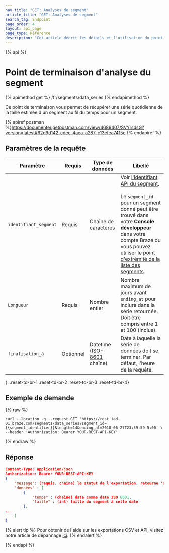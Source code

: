 ```yaml
---
nav_title: "GET: Analyses de segment"
article_title: "GET: Analyses de segment"
search_tag: Endpoint
page_order: 4
layout: api_page
page_type: Référence
description: "Cet article décrit les détails et l'utilisation du point de terminaison Get Segment Analytics."
---
```


{% api %}
# Point de terminaison d'analyse du segment
{% apimethod get %}
/fr/segments/data_series
{% endapimethod %}

Ce point de terminaison vous permet de récupérer une série quotidienne de la taille estimée d'un segment au fil du temps pour un segment.

{% apiref postman %}https://documenter.getpostman.com/view/4689407/SVYrsdsG?version=latest#62d9d142-cdec-4aea-a287-c13efea7415e {% endapiref %}

## Paramètres de la requête

| Paramètre             | Requis    | Type de données                                                                | Libellé                                                                                                                                                                                                                                                                                                                                         |
| --------------------- | --------- | ------------------------------------------------------------------------------ | ----------------------------------------------------------------------------------------------------------------------------------------------------------------------------------------------------------------------------------------------------------------------------------------------------------------------------------------------- |
| `identifiant_segment` | Requis    | Chaîne de caractères                                                           | Voir [l'identifiant API du segment]({{site.baseurl}}/api/identifier_types/).<br><br> Le `segment_id` pour un segment donné peut être trouvé dans votre **Console développeur** dans votre compte Braze ou vous pouvez utiliser le [point d'extrémité de la liste des segments]({{site.baseurl}}/api/endpoints/export/get_segment/). |
| `Longueur`            | Requis    | Nombre entier                                                                  | Nombre maximum de jours avant `ending_at` pour inclure dans la série retournée. Doit être compris entre 1 et 100 (inclus).                                                                                                                                                                                                                      |
| `finalisation_à`      | Optionnel | Datetime <br>([ISO-8601](https://en.wikipedia.org/wiki/ISO_8601) chaîne) | Date à laquelle la série de données doit se terminer. Par défaut, l'heure de la requête.                                                                                                                                                                                                                                                        |
{: .reset-td-br-1 .reset-td-br-2 .reset-td-br-3  .reset-td-br-4}

## Exemple de demande
{% raw %}
```
curl --location -g --request GET 'https://rest.iad-01.braze.com/segments/data_series?segment_id={{segment_identifier}}&length=14&ending_at=2018-06-27T23:59:59-5:00' \
--header 'Authorization: Bearer YOUR-REST-API-KEY'
```
{% endraw %}

## Réponse

```json
Content-Type: application/json
Authorization: Bearer YOUR-REST-API-KEY
{
    "message": (requis, chaîne) le statut de l'exportation, retourne 'success' lorsqu'il est terminé sans erreurs,
    "données" : [
        {
            "temps" : (chaîne) date comme date ISO 8601,
            "taille" : (int) taille du segment à cette date
        },
...
    ]
}
```
{% alert tip %}
Pour obtenir de l'aide sur les exportations CSV et API, visitez notre article de dépannage [ici]({{site.baseurl}}/user_guide/data_and_analytics/export_braze_data/export_troubleshooting/).
{% endalert %}

{% endapi %}

